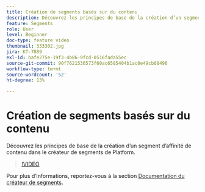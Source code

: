 ```yaml
---
title: Création de segments basés sur du contenu
description: Découvrez les principes de base de la création d’un segment d’affinité de contenu dans le créateur de segments de Platform.
feature: Segments
role: User
level: Beginner
doc-type: feature video
thumbnail: 333302.jpg
jira: KT-7889
exl-id: bafe275e-19f3-4b86-9fcd-0516fada55ec
source-git-commit: 90f7621536573f60ac6585404b1ac0e49cb08496
workflow-type: tm+mt
source-wordcount: '52'
ht-degree: 13%

---
```


# Création de segments basés sur du contenu

Découvrez les principes de base de la création d’un segment d’affinité de contenu dans le créateur de segments de Platform.

>[!VIDEO](https://video.tv.adobe.com/v/333302/?quality=12&learn=on)

Pour plus d’informations, reportez-vous à la section [Documentation du créateur de segments](https://experienceleague.adobe.com/docs/experience-platform/segmentation/ui/segment-builder.html?lang=fr).